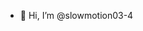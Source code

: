 - 👋 Hi, I’m @slowmotion03-4


<!---
slowmotion03-4/slowmotion03-4 is a ✨ special ✨ repository because its `README.md` (this file) appears on your GitHub profile.
You can click the Preview link to take a look at your changes.
--->
